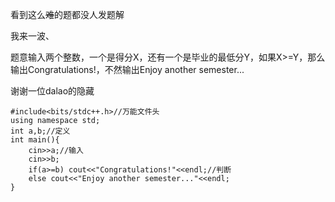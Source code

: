 看到这么~~难~~的题都没人发题解

我来一波、

题意输入两个整数，一个是得分X，还有一个是毕业的最低分Y，如果X>=Y，那么输出Congratulations!，不然输出Enjoy another semester...  

谢谢一位dalao的隐藏

```
#include<bits/stdc++.h>//万能文件头
using namespace std;
int a,b;//定义
int main(){
    cin>>a;//输入
    cin>>b;
    if(a>=b) cout<<"Congratulations!"<<endl;//判断
    else cout<<"Enjoy another semester..."<<endl;
}
```